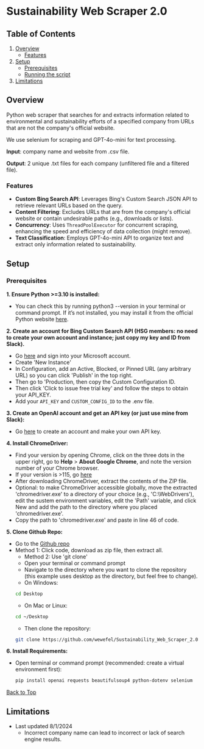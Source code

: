 <a name="top"></a>

# Sustainability Web Scraper 2.0

## Table of Contents
1. [Overview](#overview)
   - [Features](#features)
2. [Setup](#setup)
   - [Prerequisites](#prerequisites)
   - [Running the script](#running-the-script)
3. [Limitations](#limitations)


## Overview
Python web scraper that searches for and extracts information related to environmental and sustainability efforts of a specified company from URLs that are not the company's official website.  
 
We use selenium for scraping and GPT-4o-mini for text processing.

**Input**: company name and website from .csv file.

**Output**: 2 unique .txt files for each company (unfiltered file and a filtered file).

### Features
- **Custom Bing Search API**: Leverages Bing's Custom Search JSON API to retrieve relevant URLs based on the query.
- **Content Filtering**: Excludes URLs that are from the company's official website or contain undesirable paths (e.g., downloads or lists).
- **Concurrency**: Uses `ThreadPoolExecutor` for concurrent scraping, enhancing the speed and efficiency of data collection (might remove).
- **Text Classification**: Employs GPT-4o-mini API to organize text and extract only information related to sustainability.




## Setup

### Prerequisites

**1. Ensure Python >=3.10 is installed:**
* You can check this by running python3 --version in your terminal or command prompt. If it’s not installed, you may install it from the official Python website [here](https://www.python.org/downloads).

**2. Create an account for Bing Custom Search API (HSG members: no need to create your own account and instance; just copy my key and ID from Slack).**
* Go [here](https://www.microsoft.com/en-us/bing/apis/bing-custom-search-api) and sign into your Microsoft account.
* Create 'New Instance'
* In Configuration, add an Active, Blocked, or Pinned URL (any arbitrary URL) so you can click 'Publish' in the top right.
* Then go to 'Production, then copy the Custom Configuration ID.
* Then click 'Click to issue free trial key' and follow the steps to obtain your API_KEY.
* Add your `API_KEY` and `CUSTOM_CONFIG_ID` to the .env file.

**3. Create an OpenAI account and get an API key (or just use mine from Slack):**
* Go [here](https://platform.openai.com/docs/overview) to create an account and make your own API key.

**4. Install ChromeDriver:**
* Find your version by opening Chrome, click on the three dots in the upper right, go to **Help** > **About Google Chrome**, and note the version number of your Chrome browser.
* If your version is >115, go [here](https://googlechromelabs.github.io/chrome-for-testing/)
* After downloading ChromeDriver, extract the contents of the ZIP file.
* Optional: to make ChromeDriver accessible globally, move the extracted 'chromedriver.exe' to a directory of your choice (e.g., 'C:\WebDrivers'), edit the sustem environment variables, edit the 'Path' variable, and click New and add the path to the directory where you placed 'chromedriver.exe'.
* Copy the path to 'chromedriver.exe' and paste in line 46 of code.

**5. Clone Github Repo:**
* Go to the [Github repo](https://github.com/wewefel/Sustainability_Web_Scraper_2.0)
* Method 1: Click code, download as zip file, then extract all.
  * Method 2: Use 'git clone'
  * Open your terminal or command prompt
  * Navigate to the directory where you want to clone the repository (this example uses desktop as the directory, but feel free to change).  
  * On Windows:
   ``` sh
   cd Desktop
   ```
  * On Mac or Linux:
   ``` sh
   cd ~/Desktop
   ```
  * Then clone the repository:
   ``` sh
   git clone https://github.com/wewefel/Sustainability_Web_Scraper_2.0.git
   ```
**6. Install Requirements:**
* Open terminal or command prompt (recommended: create a virtual environment first):
  ``` sh
  pip install openai requests beautifulsoup4 python-dotenv selenium
  ```
  
[Back to Top](#top)

## Limitations

* Last updated 8/1/2024
  * Incorrect company name can lead to incorrect or lack of search engine results.
